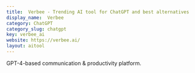 ```yaml
---
title:  Verbee - Trending AI tool for ChatGPT and best alternatives
display_name:  Verbee
category: ChatGPT
category_slug: chatgpt
key: verbee_ai
website: https://verbee.ai/
layout: aitool
---
```


GPT-4-based communication & productivity platform.
